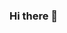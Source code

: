 ### Hi there 👋

<!--
**gurjnderSingh/gurjnderSingh** is a ✨ _special_ ✨ repository because its `README.md` (this file) appears on your GitHub profile.

Here is what I'am working on

- 🔭 I’m currently working on Swift
- 🌱 I’m currently learning Swift UI
- 🌱 I’m currently learning React Native
- 👯 I’m looking to collaborate on ...
- 💬 Ask me about Swift, Objective C and iOS/iPad development
- 📫 How to reach me: gurjindersingh663@gmail.com
-->
